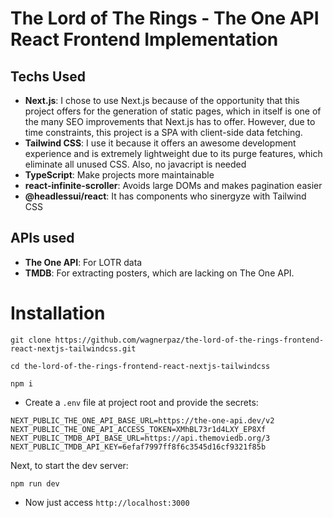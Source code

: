 # The Lord of The Rings - The One API React Frontend Implementation

## Techs Used

- **Next.js**: I chose to use Next.js because of the opportunity that this project offers for the generation of static pages, which in itself is one of the many SEO improvements that Next.js has to offer. However, due to time constraints, this project is a SPA with client-side data fetching.
- **Tailwind CSS**: I use it because it offers an awesome development experience and is extremely lightweight due to its purge features, which eliminate all unused CSS. Also, no javacript is needed
- **TypeScript**: Make projects more maintainable
- **react-infinite-scroller**: Avoids large DOMs and makes pagination easier
- **@headlessui/react**: It has components who sinergyze with Tailwind CSS

## APIs used

- **The One API**: For LOTR data
- **TMDB**: For extracting posters, which are lacking on The One API.

# Installation

```
git clone https://github.com/wagnerpaz/the-lord-of-the-rings-frontend-react-nextjs-tailwindcss.git

cd the-lord-of-the-rings-frontend-react-nextjs-tailwindcss

npm i
```

- Create a `.env` file at project root and provide the secrets:

```
NEXT_PUBLIC_THE_ONE_API_BASE_URL=https://the-one-api.dev/v2
NEXT_PUBLIC_THE_ONE_API_ACCESS_TOKEN=XMhBL73r1d4LXY_EP8Xf
NEXT_PUBLIC_TMDB_API_BASE_URL=https://api.themoviedb.org/3
NEXT_PUBLIC_TMDB_API_KEY=6efaf7997ff8f6c3545d16cf9321f85b
```

Next, to start the dev server:

```
npm run dev
```

- Now just access `http://localhost:3000`
